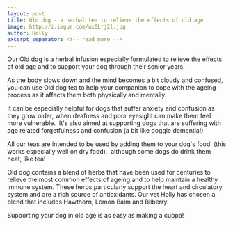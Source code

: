 ```yaml
---
layout: post
title: Old dog - a herbal tea to relieve the effects of old age
image: http://i.imgur.com/ux0Lrj2l.jpg
author: Holly
excerpt_separator: <!-- read more -->
---
```


Our Old dog is a herbal infusion especially formulated to relieve the effects of old age and to support your dog through their senior years.

As the body slows down and the mind becomes a bit cloudy and confused, you can use Old dog tea to help your companion to cope with the ageing process as it affects them both physically and mentally.

<!-- read more -->

It can be especially helpful for dogs that suffer anxiety and confusion as they grow older, when deafness and poor eyesight can make them feel more vulnerable.  It's also aimed at supporting dogs that are suffering with age related forgetfulness and confusion (a bit like doggie dementia!)

All our teas are intended to be used by adding them to your dog's food, (this works especially well on dry food),  although some dogs do drink them neat, like tea!

Old dog contains a blend of herbs that have been used for centuries to relieve the most common effects of ageing and to help maintain a healthy immune system. These herbs particularly support the heart and circulatory system and are a rich source of antioxidants. Our vet Holly has chosen a blend that includes Hawthorn, Lemon Balm and Bilberry.

Supporting your dog in old age is as easy as making a cuppa!
